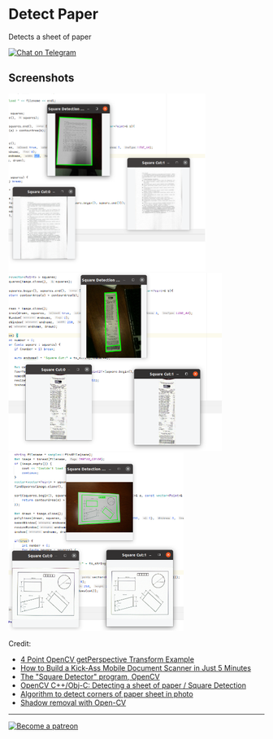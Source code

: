 # Detect Paper

Detects a sheet of paper

[![Chat on Telegram](https://img.shields.io/badge/Chat%20on-Telegram-brightgreen.svg)](https://t.me/EmmanuelsApps)  

## Screenshots
<img src="Screenshot_1.png" data-canonical-src="Screenshot_1.png" height="350" /><img src="Screenshot_3.png" data-canonical-src="Screenshot_3.png" height="350" />
 <img src="Screenshot_2.png" data-canonical-src="Screenshot_2.png" height="350" />
 
Credit:
* [4 Point OpenCV getPerspective Transform Example](https://www.pyimagesearch.com/2014/08/25/4-point-opencv-getperspective-transform-example/)
* [How to Build a Kick-Ass Mobile Document Scanner in Just 5 Minutes](https://www.pyimagesearch.com/2014/09/01/build-kick-ass-mobile-document-scanner-just-5-minutes/)
* [The "Square Detector" program, OpenCV](https://docs.opencv.org/4.3.0/db/d00/samples_2cpp_2squares_8cpp-example.html)
* [OpenCV C++/Obj-C: Detecting a sheet of paper / Square Detection](https://stackoverflow.com/questions/8667818/opencv-c-obj-c-detecting-a-sheet-of-paper-square-detection)
* [Algorithm to detect corners of paper sheet in photo](https://stackoverflow.com/questions/6555629/algorithm-to-detect-corners-of-paper-sheet-in-photo)
* [Shadow removal with Open-CV](https://medium.com/arnekt-ai/shadow-removal-with-open-cv-71e030eadaf5)
----
<a class="imgpatreon" href="https://www.patreon.com/emmanuelmess" target="_blank">
<img alt="Become a patreon" src="https://user-images.githubusercontent.com/10991116/56376378-07065400-61de-11e9-9583-8ff2148aa41c.png" width=150px></a>